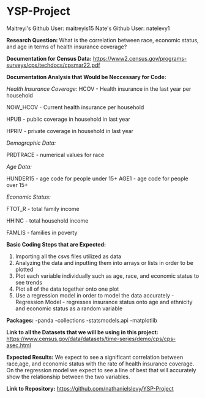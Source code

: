 # YSP-Project
Maitreyi's Github User: maitreyis15
Nate's Github User: natelevy1

**Research Question:** What is the correlation between race, economic status, and age in terms of health insurance coverage?



**Documentation for Census Data:** https://www2.census.gov/programs-surveys/cps/techdocs/cpsmar22.pdf

**Documentation Analysis that Would be Neccessary for Code:**

*Health Insurance Coverage:*
HCOV - Health insurance in the last year per household

NOW_HCOV - Current health insurance per household

HPUB - public coverage in household in last year

HPRIV - private coverage in household in last year

*Demographic Data:*

PRDTRACE - numerical values for race

*Age Data:*

HUNDER15 - age code for people under 15+
AGE1 - age code for people over 15+

*Economic Status:*

FTOT_R - total family income

HHINC - total household income

FAMLIS - families in poverty



**Basic Coding Steps that are Expected:**
1. Importing all the csvs files utilized as data
2. Analyzing the data and inputting them into arrays or lists in order to be plotted
3. Plot each variable individually such as age, race, and economic status to see trends
4. Plot all of the data together onto one plot
5. Use a regression model in order to model the data accurately
    -Regression Model - regresses insurance status onto age and ethnicity and economic status as a random variable


**Packages:**
-panda
-collections
-statsmodels.api
-matplotlib


**Link to all the Datasets that we will be using in this project:**
https://www.census.gov/data/datasets/time-series/demo/cps/cps-asec.html

**Expected Results:**
We expect to see a significant correlation between race,age, and economic status with the rate of health insurance coverage. On the regression model we expect to see a line of best that will accurately show the relationship between the two variables.

**Link to Repository:** https://github.com/nathanielslevy/YSP-Project
